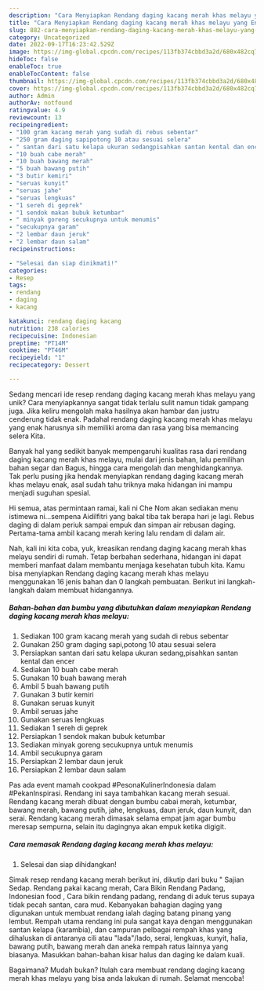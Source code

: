 ```yaml
---
description: "Cara Menyiapkan Rendang daging kacang merah khas melayu yang Enak"
title: "Cara Menyiapkan Rendang daging kacang merah khas melayu yang Enak"
slug: 882-cara-menyiapkan-rendang-daging-kacang-merah-khas-melayu-yang-enak
category: Uncategorized
date: 2022-09-17T16:23:42.529Z
image: https://img-global.cpcdn.com/recipes/113fb374cbbd3a2d/680x482cq70/rendang-daging-kacang-merah-khas-melayu-foto-resep-utama.jpg
hideToc: false
enableToc: true
enableTocContent: false
thumbnail: https://img-global.cpcdn.com/recipes/113fb374cbbd3a2d/680x482cq70/rendang-daging-kacang-merah-khas-melayu-foto-resep-utama.jpg
cover: https://img-global.cpcdn.com/recipes/113fb374cbbd3a2d/680x482cq70/rendang-daging-kacang-merah-khas-melayu-foto-resep-utama.jpg
author: Admin
authorAv: notfound
ratingvalue: 4.9
reviewcount: 13
recipeingredient:
- "100 gram kacang merah yang sudah di rebus sebentar"
- "250 gram daging sapipotong 10 atau sesuai selera"
- " santan dari satu kelapa ukuran sedangpisahkan santan kental dan encer"
- "10 buah cabe merah"
- "10 buah bawang merah"
- "5 buah bawang putih"
- "3 butir kemiri"
- "seruas kunyit"
- "seruas jahe"
- "seruas lengkuas"
- "1 sereh di geprek"
- "1 sendok makan bubuk ketumbar"
- " minyak goreng secukupnya untuk menumis"
- "secukupnya garam"
- "2 lembar daun jeruk"
- "2 lembar daun salam"
recipeinstructions:

- "Selesai dan siap dinikmati!"
categories:
- Resep
tags:
- rendang
- daging
- kacang

katakunci: rendang daging kacang 
nutrition: 238 calories
recipecuisine: Indonesian
preptime: "PT14M"
cooktime: "PT46M"
recipeyield: "1"
recipecategory: Dessert

---
```





Sedang mencari ide resep rendang daging kacang merah khas melayu yang unik? Cara menyiapkannya sangat tidak terlalu sulit namun tidak gampang juga. Jika keliru mengolah maka hasilnya akan hambar dan justru cenderung tidak enak. Padahal rendang daging kacang merah khas melayu yang enak harusnya sih memiliki aroma dan rasa yang bisa memancing selera Kita.





Banyak hal yang sedikit banyak mempengaruhi kualitas rasa dari rendang daging kacang merah khas melayu, mulai dari jenis bahan, lalu pemilihan bahan segar dan Bagus, hingga cara mengolah dan menghidangkannya. Tak perlu pusing jika hendak menyiapkan rendang daging kacang merah khas melayu enak,      asal sudah tahu triknya maka hidangan ini mampu menjadi suguhan spesial.














Hi semua, atas permintaan ramai, kali ni Che Nom akan sediakan menu istimewa ni…sempena Aidilfitri yang bakal tiba tak berapa hari je lagi. Rebus daging di dalam periuk sampai empuk dan simpan air rebusan daging. Pertama-tama ambil kacang merah kering lalu rendam di dalam air.






Nah, kali ini kita coba, yuk, kreasikan rendang daging kacang merah khas melayu sendiri di rumah. Tetap berbahan sederhana, hidangan ini dapat memberi manfaat dalam membantu menjaga kesehatan tubuh kita. Kamu bisa menyiapkan Rendang daging kacang merah khas melayu menggunakan 16 jenis bahan dan 0 langkah pembuatan. Berikut ini langkah-langkah dalam membuat hidangannya.

<!--inarticleads1-->

##### Bahan-bahan dan bumbu yang dibutuhkan dalam menyiapkan Rendang daging kacang merah khas melayu:

1. Sediakan 100 gram kacang merah yang sudah di rebus sebentar
1. Gunakan 250 gram daging sapi,potong 10 atau sesuai selera
1. Persiapkan  santan dari satu kelapa ukuran sedang,pisahkan santan kental dan encer
1. Sediakan 10 buah cabe merah
1. Gunakan 10 buah bawang merah
1. Ambil 5 buah bawang putih
1. Gunakan 3 butir kemiri
1. Gunakan seruas kunyit
1. Ambil seruas jahe
1. Gunakan seruas lengkuas
1. Sediakan 1 sereh di geprek
1. Persiapkan 1 sendok makan bubuk ketumbar
1. Sediakan  minyak goreng secukupnya untuk menumis
1. Ambil secukupnya garam
1. Persiapkan 2 lembar daun jeruk
1. Persiapkan 2 lembar daun salam


Pas ada event mamah cookpad #PesonaKulinerIndonesia dalam #PekanInspirasi. Rendang ini saya tambahkan kacang merah sesuai. Rendang kacang merah dibuat dengan bumbu cabai merah, ketumbar, bawang merah, bawang putih, jahe, lengkuas, daun jeruk, daun kunyit, dan serai. Rendang kacang merah dimasak selama empat jam agar bumbu meresap sempurna, selain itu dagingnya akan empuk ketika digigit. 

<!--inarticleads2-->

##### Cara memasak Rendang daging kacang merah khas melayu:


1. Selesai dan siap dihidangkan!

Simak resep rendang kacang merah berikut ini, dikutip dari buku &#34; Sajian Sedap. Rendang pakai kacang merah, Cara Bikin Rendang Padang, Indonesian food , Cara bikin rendang padang, rendang di aduk terus supaya tidak pecah santan, cara mud. Kebanyakan bahagian daging yang digunakan untuk membuat rendang ialah daging batang pinang yang lembut. Rempah utama rendang ini pula sangat kaya dengan menggunakan santan kelapa (karambia), dan campuran pelbagai rempah khas yang dihaluskan di antaranya cili atau &#34;lada&#34;/lado, serai, lengkuas, kunyit, halia, bawang putih, bawang merah dan aneka rempah ratus lainnya yang biasanya. Masukkan bahan-bahan kisar halus dan daging ke dalam kuali. 

Bagaimana? Mudah bukan? Itulah cara membuat rendang daging kacang merah khas melayu yang bisa anda lakukan di rumah. Selamat mencoba!
